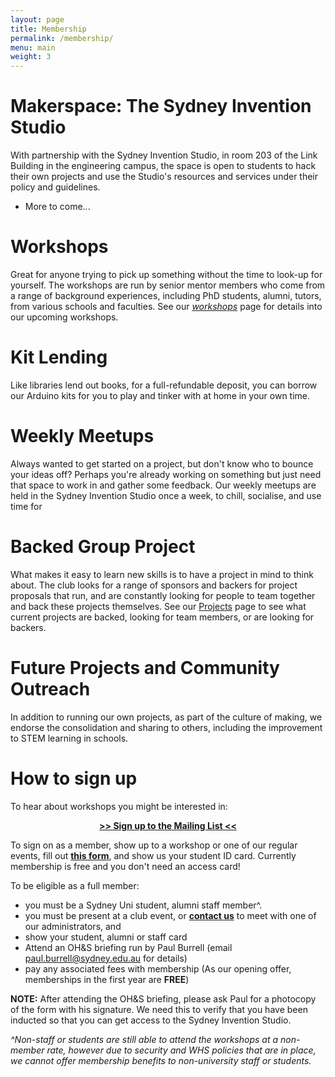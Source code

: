 ```yaml
---
layout: page
title: Membership
permalink: /membership/
menu: main
weight: 3
---
```


Makerspace: The Sydney Invention Studio
===========
With partnership with the Sydney Invention Studio, in room 203 of the Link Building in the engineering campus, the space is open to students to hack their own projects and use the Studio's resources and services under their policy and guidelines.

<!--Services which the Studio provides at cost price are:

* 3D Printing 
  * Deposition Printer
  * Filament -->
* More to come...

Workshops 
=========
Great for anyone trying to pick up something without the time to look-up for yourself. The workshops are run by senior mentor members who come from a range of background experiences, including PhD students, alumni, tutors, from various schools and faculties. See our *[workshops](/workshops)* page for details into our upcoming workshops.

Kit Lending
===========
Like libraries lend out books, for a full-refundable deposit, you can borrow our Arduino kits for you to play and tinker with at home in your own time. 

Weekly Meetups
==============
Always wanted to get started on a project, but don't know who to bounce your ideas off? Perhaps you're already working on something but just need that space to work in and gather some feedback. Our weekly meetups are held in the Sydney Invention Studio once a week, to chill, socialise, and use time for

Backed Group Project
===============
What makes it easy to learn new skills is to have a project in mind to think about. The club looks for a range of sponsors and backers for project proposals that run, and are constantly looking for people to team together and back these projects themselves. See our [Projects](/projects) page to see what current projects are backed, looking for team members, or are looking for backers.

Future Projects and Community Outreach
======================================
In addition to running our own projects, as part of the culture of making, we endorse the consolidation and sharing to others, including the improvement to STEM learning in schools.

How to sign up 
===============

To hear about workshops you might be interested in:

<p align="center" style="text-align:center; font-weight:bold;"> <span class="click-here"><a href="http://goo.gl/forms/MtVJsYBqod" target="_blank"> >> Sign up to the Mailing List << </a> </span></p>

To sign on as a member, show up to a workshop or one of our regular events, fill out **[this form](/docs/membership-form.pdf)**, and show us your student ID card. Currently membership is free and you don't need an access card!

To be eligible as a full member:

* you must be a Sydney Uni student, alumni staff member^. 
* you must be present at a club event, or **[contact us](/contact-us.html)** to meet with one of our administrators, and 
* show your student, alumni or staff card
* Attend an OH&S briefing run by Paul Burrell (email paul.burrell@sydney.edu.au for details)
* pay any associated fees with membership (As our opening offer, memberships in the first year are **FREE**)

<b>NOTE:</b> After attending the OH&S briefing, please ask Paul for a photocopy of the form with his signature. We need this to verify that you have been inducted so that you can get access to the Sydney Invention Studio.

  _^Non-staff or students are still able to attend the workshops at a non-member rate, however due to security and WHS policies that are in place, we cannot offer membership benefits to non-university staff or students._

